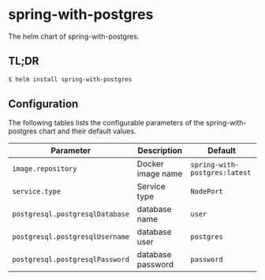 # spring-with-postgres

The helm chart of spring-with-postgres.

## TL;DR

```bash
$ helm install spring-with-postgres
```

## Configuration

The following tables lists the configurable parameters of the spring-with-postgres chart and their default values.

| Parameter                        | Description                                             | Default                                                      |
|----------------------------------|---------------------------------------------------------|--------------------------------------------------------------|
| `image.repository`               | Docker image name                                       | `spring-with-postgres:latest`          |
| `service.type`                   | Service type                                            | `NodePort`                                                   |
| `postgresql.postgresqlDatabase`  | database name                                           | `user`                                                       |
| `postgresql.postgresqlUsername`  | database user                                           | `postgres`                                                   |
| `postgresql.postgresqlPassword`  | database password                                       | `password`                                                   |